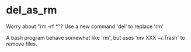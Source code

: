 # del_as_rm
Worry about "rm -rf *"? Use a new command 'del' to replace 'rm'

A bash program behave somewhat like 'rm', but uses 'mv XXX ~/.Trash' to remove files.
